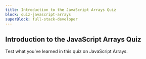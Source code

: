 ```yaml
---
title: Introduction to the JavaScript Arrays Quiz
block: quiz-javascript-arrays
superBlock: full-stack-developer
---
```


## Introduction to the JavaScript Arrays Quiz

Test what you've learned in this quiz on JavaScript Arrays.
